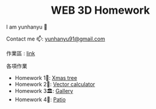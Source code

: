 <h1 align="center">WEB 3D Homework</h1>

 I am yunhanyu 👋
 
 Contact me 📫: yunhanyu91@gmail.com

 作業區 : [link](https://yunhanyuu.github.io/WEB3D_HW/index.html)
 
 各項作業
 
-  Homework 1🌲: [Xmas tree](https://yunhanyuu.github.io/WEB3D_HW/XMasTree.html)
-  Homework 2📝: [Vector calculator](https://yunhanyuu.github.io/WEB3D_HW/vector.html)
-  Homework 3🏛: [Gallery](https://yunhanyuu.github.io/WEB3D_HW/gallery.html)
-  Homework 4🏡: [Patio](https://yunhanyuu.github.io/WEB3D_HW/patio.html)
